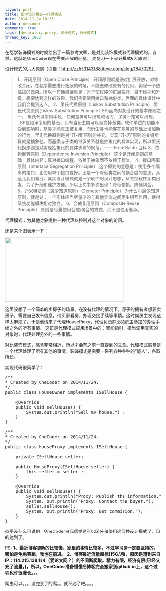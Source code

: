```yaml
---
layout: post
title: 乱学设计模式——代理模式
date: 2014-11-24 18:33
author: onecoder
comments: true
tags: [decorator, proxy, 设计模式, 设计模式]
thread_key: 1862
---
```

在乱学装饰模式的时候给出了一篇参考文章，是对比装饰模式和代理模式的。自然，这就是OneCoder现在需要理解的问题。
先复习一下设计模式6大原则：

设计模式的六大原则（引自：http://zz563143188.iteye.com/blog/1847029）
<blockquote>1、开闭原则（Open Close Principle）
开闭原则就是说对扩展开放，对修改关闭。在程序需要进行拓展的时候，不能去修改原有的代码，实现一个热插拔的效果。所以一句话概括就是：为了使程序的扩展性好，易于维护和升级。想要达到这样的效果，我们需要使用接口和抽象类，后面的具体设计中我们会提到这点。
2、里氏代换原则（Liskov Substitution Principle）
里氏代换原则(Liskov Substitution Principle LSP)面向对象设计的基本原则之一。 里氏代换原则中说，任何基类可以出现的地方，子类一定可以出现。 LSP是继承复用的基石，只有当衍生类可以替换掉基类，软件单位的功能不受到影响时，基类才能真正被复用，而衍生类也能够在基类的基础上增加新的行为。里氏代换原则是对“开-闭”原则的补充。实现“开-闭”原则的关键步骤就是抽象化。而基类与子类的继承关系就是抽象化的具体实现，所以里氏代换原则是对实现抽象化的具体步骤的规范。—— From Baidu 百科
3、依赖倒转原则（Dependence Inversion Principle）
这个是开闭原则的基础，具体内容：真对接口编程，依赖于抽象而不依赖于具体。
4、接口隔离原则（Interface Segregation Principle）
这个原则的意思是：使用多个隔离的接口，比使用单个接口要好。还是一个降低类之间的耦合度的意思，从这儿我们看出，其实设计模式就是一个软件的设计思想，从大型软件架构出发，为了升级和维护方便。所以上文中多次出现：降低依赖，降低耦合。
5、迪米特法则（最少知道原则）（Demeter Principle）
为什么叫最少知道原则，就是说：一个实体应当尽量少的与其他实体之间发生相互作用，使得系统功能模块相对独立。
6、合成复用原则（Composite Reuse Principle）
原则是尽量使用合成/聚合的方式，而不是使用继承。</blockquote>
代理模式：为其他对象提供一种代理以控制对这个对象的访问。

还是来个图表示一下：

<img class="aligncenter" src="http://onecoder.qiniudn.com/cdn/proxy-uml.png?imageView2/2/w/740/q/85|watermark/2/text/d3d3LmNvZGVybGkuY29t/font/5b6u6L2v6ZuF6buR/fontsize/300/fill/IzM3QUMxNw==/dissolve/85/gravity/SouthEast/dx/10/dy/10" alt="" width="384" height="206" />

这里设想了一个简单的卖房子的场景。在没有代理的情况下，房子的拥有者想要卖房子，需要自己发布信息，带买家看房，办理交接手续等事情。这时候房主发现这样太麻烦了。于是他请来了代理HouseProxy，代理负责除必须房主参加的办理手续之外的所有事情。
这正是代理模式应用场景中的：智能指引，指当调用真实的对象时，代理处理另外的一些事情。

对比装饰模式，感觉非常相近，所以才会有之前一直提到的文章。代理模式感觉是一个代理处理了所有其他的事情，装饰模式是需要一系列各种各种的“能人”，各取所长。

实现代码很简单了：
<pre class="brush:java">/**
* Created by OneCoder on 2014/11/24.
*/
public class HouseOwner implements ISellHouse {

    @Override
    public void sellHouse() {
        System.out.println("Sell my house.") ;
    }
}

/**
* Created by OneCoder on 2014/11/24.
*/
public class HouseProxy implements ISellHouse {

    private ISellHouse seller;

    public HouseProxy(ISellHouse seller) {
        this.seller = seller ;
    }

    @Override
    public void sellHouse() {
        System.out.println("Proxy: Publish the information.");
        System. out.println("Proxy: Contact the buyer.");
        seller.sellHouse();
        System. out.println("Proxy: Get commision.");
    }
}
</pre>
似乎没什么可说的，OneCoder自我感觉是可以区分和使用这两种设计模式了，目的达到了。

PS:
<strong>1、最近博客更新的比较慢，家里的事情比较多，不过学习是一定要坚持的，哪怕是龟兔赛跑，我也在前进。</strong>
<strong>2、博客最近流量超标(15G/月)，原因是遭到来自IP：114.215.138.184（爱论文网？）的不间断爬取。精力有限，经济有限(已经又充了流量。)，所以，OneCoder准备慢慢把博客完全搬家到github.io上，这个过程也许很漫长。。。</strong>

爬虫可以。。。没完没了的爬。。就不必了吧。。。。
